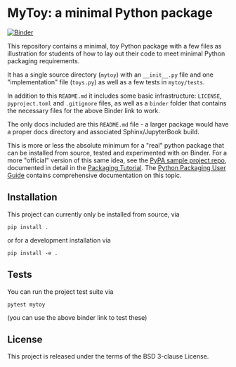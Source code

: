# MyToy: a minimal Python package

[![Binder](https://mybinder.org/badge_logo.svg)](https://mybinder.org/v2/gh/fperez/mytoy/HEAD?urlpath=lab)

This repository contains a minimal, toy Python package with a few files as illustration for students of how to lay out their code to meet minimal Python packaging requirements.

It has a single source directory (`mytoy`) with an `__init__.py` file and one "implementation" file (`toys.py`) as well as a few tests in `mytoy/tests`.

In addition to this `README.md` it includes some basic infrastructure: `LICENSE`, `pyproject.toml` and `.gitignore` files, as well as a `binder` folder that contains the necessary files for the above Binder link to work.

The only docs included are this `README.md` file - a larger package would have a proper docs directory and associated Sphinx/JupyterBook build.

This is more or less the absolute minimum for a "real" python package that can be installed from source, tested and experimented with on Binder.  For a more "official" version of this same idea, see the [PyPA sample project repo](https://github.com/pypa/sampleproject), documented in detail in the [Packaging Tutorial](https://packaging.python.org/en/latest/tutorials/packaging-projects). The [Python Packaging User Guide](https://packaging.python.org) contains comprehensive documentation on this topic.

## Installation

This project can currently only be installed from source, via

```
pip install .
```

or for a development installation via


```
pip install -e .
```

## Tests

You can run the project test suite via

```
pytest mytoy
```

(you can use the above binder link to test these)

## License

This project is released under the terms of the BSD 3-clause License.
